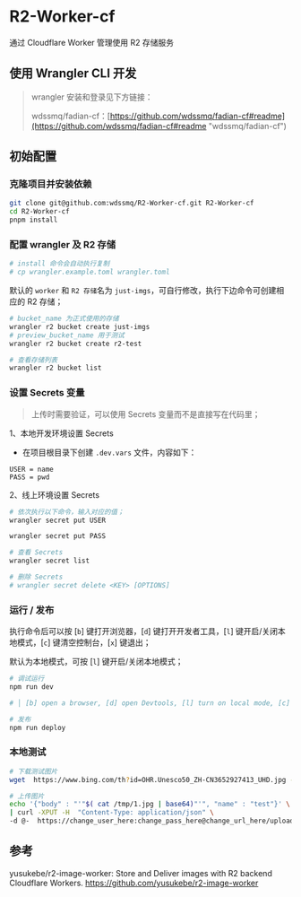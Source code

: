 # R2-Worker-cf
通过 Cloudflare Worker 管理使用 R2 存储服务

## 使用 Wrangler CLI 开发

> wrangler 安装和登录见下方链接：
>
> wdssmq/fadian-cf：[https://github.com/wdssmq/fadian-cf#readme](https://github.com/wdssmq/fadian-cf#readme "wdssmq/fadian-cf")


## 初始配置

### 克隆项目并安装依赖

```bash
git clone git@github.com:wdssmq/R2-Worker-cf.git R2-Worker-cf
cd R2-Worker-cf
pnpm install

```

### 配置 wrangler 及 R2 存储

```bash
# install 命令会自动执行复制
# cp wrangler.example.toml wrangler.toml

```

默认的 `worker` 和 `R2 存储`名为 `just-imgs`，可自行修改，执行下边命令可创建相应的 R2 存储；

```bash
# bucket_name 为正式使用的存储
wrangler r2 bucket create just-imgs
# preview_bucket_name 用于测试
wrangler r2 bucket create r2-test

# 查看存储列表
wrangler r2 bucket list

```

### 设置 Secrets 变量

> 上传时需要验证，可以使用 Secrets 变量而不是直接写在代码里；

1、本地开发环境设置 Secrets

- 在项目根目录下创建 `.dev.vars` 文件，内容如下：

```dotenv
USER = name
PASS = pwd

```

2、线上环境设置 Secrets

```bash
# 依次执行以下命令，输入对应的值；
wrangler secret put USER

wrangler secret put PASS

# 查看 Secrets
wrangler secret list

# 删除 Secrets
# wrangler secret delete <KEY> [OPTIONS]
```


### 运行 / 发布

执行命令后可以按 \[`b`\] 键打开浏览器，\[`d`\] 键打开开发者工具，\[`l`\] 键开启/关闭本地模式，\[`c`\] 键清空控制台，\[`x`\] 键退出；

默认为本地模式，可按 \[`l`\] 键开启/关闭本地模式；

```bash
# 调试运行
npm run dev

# │ [b] open a browser, [d] open Devtools, [l] turn on local mode, [c] clear console, [x] to exit

```

```bash
# 发布
npm run deploy

```

### 本地测试

```bash
# 下载测试图片
wget  https://www.bing.com/th?id=OHR.Unesco50_ZH-CN3652927413_UHD.jpg -O /tmp/1.jpg

# 上传图片
echo '{"body" : "'"$( cat /tmp/1.jpg | base64)"'", "name" : "test"}' \
| curl -XPUT -H  "Content-Type: application/json" \
-d @-  https://change_user_here:change_pass_here@change_url_here/upload -vvv

```

## 参考

yusukebe/r2-image-worker: Store and Deliver images with R2 backend Cloudflare Workers.
https://github.com/yusukebe/r2-image-worker
